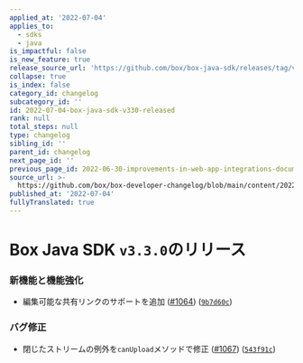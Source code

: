 ```yaml
---
applied_at: '2022-07-04'
applies_to:
  - sdks
  - java
is_impactful: false
is_new_feature: true
release_source_url: 'https://github.com/box/box-java-sdk/releases/tag/v3.3.0'
collapse: true
is_index: false
category_id: changelog
subcategory_id: ''
id: 2022-07-04-box-java-sdk-v330-released
rank: null
total_steps: null
type: changelog
sibling_id: ''
parent_id: changelog
next_page_id: ''
previous_page_id: 2022-06-30-improvements-in-web-app-integrations-documentation
source_url: >-
  https://github.com/box/box-developer-changelog/blob/main/content/2022/07-04-box-java-sdk-v330-released.md
published_at: '2022-07-04'
fullyTranslated: true
---
```

# Box Java SDK `v3.3.0`のリリース

### 新機能と機能強化

* 編集可能な共有リンクのサポートを追加 ([#1064][1]) ([`9b7d60c`][2])

### バグ修正

* 閉じたストリームの例外を`canUpload`メソッドで修正 ([#1067][3]) ([`543f91c`][4])

[1]: https://github.com/box/box-java-sdk/issues/1064

[2]: https://github.com/box/box-java-sdk/commit/9b7d60c41fbd481465bf3f2a5877746f10849712

[3]: https://github.com/box/box-java-sdk/issues/1067

[4]: https://github.com/box/box-java-sdk/commit/543f91c46dfcc9de7e61ce11cd93d472916533ac
